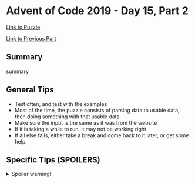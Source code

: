 # Advent of Code 2019 - Day 15, Part 2

[Link to Puzzle](https://adventofcode.com/2019/day/15#part2)

[Link to Previous Part](https://github.com/CodingAP/unofficial-aoc-syllabus/blob/main/years/2019/day15/part1.md)

## Summary
summary

## General Tips
- Test often, and test with the examples
- Most of the time, the puzzle consists of parsing data to usable data, then doing something with that usable data
- Make sure the input is the same as it was from the website
- If it is taking a while to run, it may not be working right
- If all else fails, either take a break and come back to it later, or get some help.

## Specific Tips (SPOILERS)
<details> <summary>Spoiler warning!</summary>

specific tips

</details>
